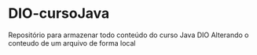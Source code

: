 # DIO-cursoJava
Repositório para armazenar todo conteúdo do curso Java DIO
Alterando o conteudo de um arquivo de forma local 
